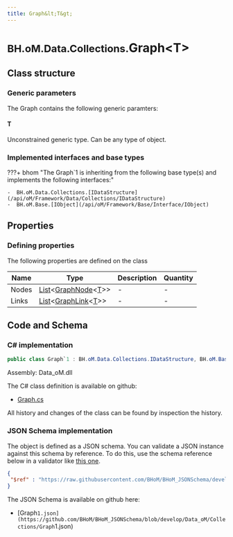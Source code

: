 ```yaml
---
title: Graph&lt;T&gt;
---
```


# <small>BH.oM.Data.Collections.</small>**Graph&lt;T&gt;**



## Class structure

### Generic parameters

The Graph contains the following generic paramters:

#### T

Unconstrained generic type. Can be any type of object.

### Implemented interfaces and base types

???+ bhom "The Graph`1 is inheriting from the following base type(s) and implements the following interfaces:"

    -  BH.oM.Data.Collections.[IDataStructure](/api/oM/Framework/Data/Collections/IDataStructure)
    -  BH.oM.Base.[IObject](/api/oM/Framework/Base/Interface/IObject)


## Properties



### Defining properties

The following properties are defined on the class

| Name             | Type             | Description      | Quantity         |
|------------------|------------------|------------------|------------------|
| Nodes | [List](https://learn.microsoft.com/en-us/dotnet/api/System.Collections.Generic.List-1?view=netstandard-2.0)&lt;[GraphNode](/api/oM/Framework/Data/Collections/GraphNode)&lt;[T](#t)&gt;&gt; | - | - |
| Links | [List](https://learn.microsoft.com/en-us/dotnet/api/System.Collections.Generic.List-1?view=netstandard-2.0)&lt;[GraphLink](/api/oM/Framework/Data/Collections/GraphLink)&lt;[T](#t)&gt;&gt; | - | - |


## Code and Schema

### C# implementation

``` C# title="C#"
public class Graph`1 : BH.oM.Data.Collections.IDataStructure, BH.oM.Base.IObject
```

Assembly: Data_oM.dll

The C# class definition is available on github:

- [Graph.cs](https://github.com/BHoM/BHoM/blob/develop/Data_oM/Collections\Graph.cs)

All history and changes of the class can be found by inspection the history.
### JSON Schema implementation

The object is defined as a JSON schema. You can validate a JSON instance against this schema by reference. To do this, use the schema reference below in a validator like [this one](https://www.jsonschemavalidator.net/).

``` json title="JSON Schema"
{
 "$ref" : "https://raw.githubusercontent.com/BHoM/BHoM_JSONSchema/develop/Data_oM/Collections/Graph`1.json"
}
```

The JSON Schema is available on github here:

- [Graph`1.json](https://github.com/BHoM/BHoM_JSONSchema/blob/develop/Data_oM/Collections/Graph`1.json)
